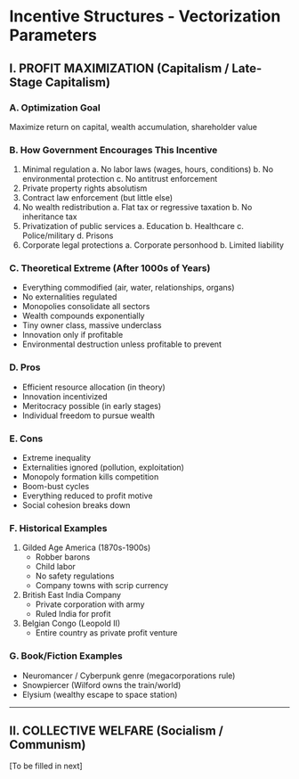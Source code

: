 # Incentive Structures - Vectorization Parameters

## I. PROFIT MAXIMIZATION (Capitalism / Late-Stage Capitalism)

### A. Optimization Goal
Maximize return on capital, wealth accumulation, shareholder value

### B. How Government Encourages This Incentive
1. Minimal regulation
   a. No labor laws (wages, hours, conditions)
   b. No environmental protection
   c. No antitrust enforcement
2. Private property rights absolutism
3. Contract law enforcement (but little else)
4. No wealth redistribution
   a. Flat tax or regressive taxation
   b. No inheritance tax
5. Privatization of public services
   a. Education
   b. Healthcare
   c. Police/military
   d. Prisons
6. Corporate legal protections
   a. Corporate personhood
   b. Limited liability

### C. Theoretical Extreme (After 1000s of Years)
- Everything commodified (air, water, relationships, organs)
- No externalities regulated
- Monopolies consolidate all sectors
- Wealth compounds exponentially
- Tiny owner class, massive underclass
- Innovation only if profitable
- Environmental destruction unless profitable to prevent

### D. Pros
- Efficient resource allocation (in theory)
- Innovation incentivized
- Meritocracy possible (in early stages)
- Individual freedom to pursue wealth

### E. Cons
- Extreme inequality
- Externalities ignored (pollution, exploitation)
- Monopoly formation kills competition
- Boom-bust cycles
- Everything reduced to profit motive
- Social cohesion breaks down

### F. Historical Examples
1. Gilded Age America (1870s-1900s)
   - Robber barons
   - Child labor
   - No safety regulations
   - Company towns with scrip currency
2. British East India Company
   - Private corporation with army
   - Ruled India for profit
3. Belgian Congo (Leopold II)
   - Entire country as private profit venture

### G. Book/Fiction Examples
- Neuromancer / Cyberpunk genre (megacorporations rule)
- Snowpiercer (Wilford owns the train/world)
- Elysium (wealthy escape to space station)

---

## II. COLLECTIVE WELFARE (Socialism / Communism)

[To be filled in next]
